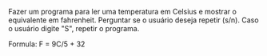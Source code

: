 Fazer um programa para ler uma temperatura em Celsius e mostrar o equivalente em fahrenheit. Perguntar se o usuário deseja repetir (s/n). Caso o usuário digite "S", repetir o programa.

Formula: F = 9C/5 + 32